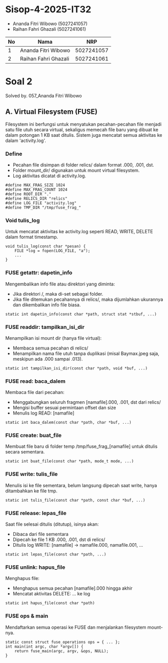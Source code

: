 # Sisop-4-2025-IT32
- Ananda Fitri Wibowo (5027241057)
- Raihan Fahri Ghazali (5027241061)

| No | Nama                   | NRP         |
|----|------------------------|-------------|
| 1  | Ananda Fitri Wibowo    | 5027241057  |
| 2  | Raihan Fahri Ghazali   | 5027241061  |

# Soal 2
Solved by. 057_Ananda Fitri Wibowo
## A. Virtual Filesystem (FUSE)
Filesystem ini berfungsi untuk menyatukan pecahan-pecahan file menjadi satu file utuh secara virtual, sekaligus memecah file baru yang dibuat ke dalam potongan 1 KB saat ditulis. Sistem juga mencatat semua aktivitas ke dalam 'activity.log'.
### Define
- Pecahan file disimpan di folder relics/ dalam format .000, .001, dst.
- Folder mount_dir/ digunakan untuk mount virtual filesystem.
- Log aktivitas dicatat di activity.log.
```
#define MAX_FRAG_SIZE 1024
#define MAX_FRAG_COUNT 1024
#define ROOT_DIR "."
#define RELICS_DIR "relics"
#define LOG_FILE "activity.log"
#define TMP_DIR "/tmp/fuse_frag_"
```
### Void tulis_log
Untuk mencatat aktivitas ke activity.log seperti READ, WRITE, DELETE dalam format timestamp.
```
void tulis_log(const char *pesan) {
    FILE *log = fopen(LOG_FILE, "a");
    ...
}
```
### FUSE getattr: dapetin_info
Mengembalikan info file atau direktori yang diminta:
- Jika direktori /, maka di-set sebagai folder.
- Jika file ditemukan pecahannya di relics/, maka dijumlahkan ukurannya dan dikembalikan info file biasa.
```
static int dapetin_info(const char *path, struct stat *stbuf, ...)
```
### FUSE readdir: tampilkan_isi_dir
Menampilkan isi mount dir (hanya file virtual):
- Membaca semua pecahan di relics/
- Menampilkan nama file utuh tanpa duplikasi (misal Baymax.jpeg saja, meskipun ada .000 sampai .013).
```
static int tampilkan_isi_dir(const char *path, void *buf, ...)
```
### FUSE read: baca_dalem
Membaca file dari pecahan:
- Menggabungkan seluruh fragmen [namafile].000, .001, dst dari relics/
- Mengisi buffer sesuai permintaan offset dan size
- Menulis log READ: [namafile]
```
static int baca_dalem(const char *path, char *buf, ...)
```
### FUSE create: buat_file
Membuat file baru di folder temp /tmp/fuse_frag_[namafile] untuk ditulis secara sementara.
```
static int buat_file(const char *path, mode_t mode, ...)
```
### FUSE write: tulis_file
Menulis isi ke file sementara, belum langsung dipecah saat write, hanya ditambahkan ke file tmp.
```
static int tulis_file(const char *path, const char *buf, ...)
```
### FUSE release: lepas_file
Saat file selesai ditulis (ditutup), isinya akan:
- Dibaca dari file sementara
- Dipecah ke file 1 KB .000, .001, dst di relics/
- Ditulis log WRITE: [namafile] -> namafile.000, namafile.001, ...
```
static int lepas_file(const char *path, ...)
```
### FUSE unlink: hapus_file
Menghapus file:
- Menghapus semua pecahan [namafile].000 hingga akhir
- Mencatat aktivitas DELETE: ... ke log
```
static int hapus_file(const char *path)
```
### FUSE ops & main
Mendaftarkan semua operasi ke FUSE dan menjalankan filesystem mount-nya.
```
static const struct fuse_operations ops = { ... };
int main(int argc, char *argv[]) {
    return fuse_main(argc, argv, &ops, NULL);
}
```
